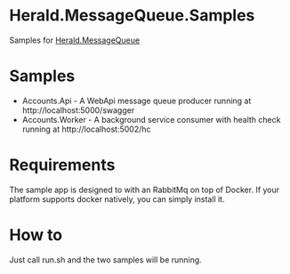 # Herald.MessageQueue.Samples
Samples for [Herald.MessageQueue](https://github.com/tcfialho/Herald.MessageQueue)

# Samples
- Accounts.Api - A WebApi message queue producer running at http://localhost:5000/swagger
- Accounts.Worker - A background service consumer with health check running at http://localhost:5002/hc

# Requirements
The sample app is designed to with an RabbitMq on top of Docker. If your platform supports docker natively, you can simply install it.

# How to
Just call run.sh and the two samples will be running.
